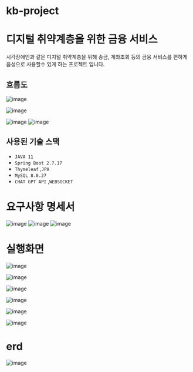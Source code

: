 # kb-project

# 디지털 취약계층을 위한 금융 서비스 
시각장애인과 같은 디지털 취약계층을 위해 송금, 계좌조회 등의 금융 서비스를 편하게 음성으로 
사용할수 있게 하는 프로젝트 입니다.
 
## 흐름도
![image](https://github.com/kb-project-4/kb-project/assets/42957005/983acbe3-8395-4219-8b07-9e6ec84eb940)

![image](https://github.com/kb-project-4/kb-project/assets/42957005/d89a563e-07f3-407c-8959-e48d19ca8383)

![image](https://github.com/kb-project-4/kb-project/assets/42957005/dcf96435-ff6a-4ce9-a917-b4615af451dc)
![image](https://github.com/kb-project-4/kb-project/assets/42957005/e40de793-dba3-4894-9470-8121a413b60c)

 
## 사용된 기술 스택

- `JAVA 11`
- `Spring Boot 2.7.17`
- `Thymeleaf` ,`JPA`
- `MySQL 8.0.27`
- `CHAT GPT API` ,`WEBSOCKET`
  

# 요구사항 명세서
![image](https://github.com/kb-project-4/kb-project/assets/42957005/834685d5-77b3-456d-9c0b-c49c91500427)
![image](https://github.com/kb-project-4/kb-project/assets/42957005/4ce858dc-ea6b-46ad-a362-8a8eaa63b3d0)
![image](https://github.com/kb-project-4/kb-project/assets/42957005/9d952fa9-1c3d-4f57-a2ae-2e258e0cb3b2)


# 실행화면 
 
![image](https://github.com/kb-project-4/kb-project/assets/42957005/52599226-3c4f-4c02-aa85-2f858ae8e46c)


![image](https://github.com/kb-project-4/kb-project/assets/42957005/98e61037-2a3f-4639-9525-caff212252ea)

![image](https://github.com/kb-project-4/kb-project/assets/42957005/93b114cc-df65-4c59-8b46-199b12f1134c)


![image](https://github.com/kb-project-4/kb-project/assets/42957005/1935c610-43eb-45ed-9483-cc5d039bcec2)

![image](https://github.com/kb-project-4/kb-project/assets/42957005/2646b044-de7c-4138-a418-a8d1f5e9a46d)

![image](https://github.com/kb-project-4/kb-project/assets/42957005/8f220934-51ef-4b49-b370-25bb10ca63a3)



# erd

 ![image](https://github.com/kb-project-4/kb-project/assets/42957005/829d84a0-351a-428e-a12c-2d5881b97fec)

 
  
 
  
